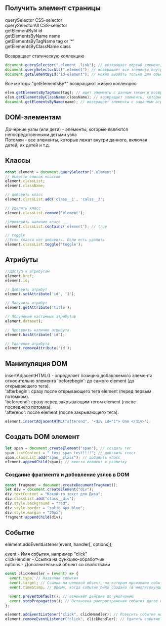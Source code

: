 ## Получить элемент страницы

querySelector CSS-selector  
querySelectorAll CSS-selector  
getElementById id  
getElementsByName name  
getElementsByTagName tag or '\*'  
getElementsByClassName class

Возвращает статическую коллекцию

```javascript
document.querySelector(".element .link"); // возвращает первый элемент, соответствующий CSS-селектору
document.querySelectorAll(".element"); // возвращает все элементы внутри .element
document.getElementById("id-element"); // можно вызвать только для объекта document
```

Все методы "getElementsBy\*" возвращают живую коллекцию

```javascript
elem.getElementsByTagName(tag); // ищет элементы с данным тегом и возвращает их коллекцию
elem.getElementsByClassName(className); // возвращает элементы, которые имеют данный CSS-класс.
document.getElementsByName(name); // возвращает элементы с заданным атрибутом name
```

## DOM-элементам

Дочерние узлы (или дети) - элементы, которые являются непосредственными детьми узла  
Потомки - все элементы, которые лежат внутри данного, включая детей, их детей и т.д.

## Классы

```javascript
const element = document.querySelector(".element")
// вывести список классов
element.classList;
element.className;

// добавить класс
element.classList.add('class__1', 'calss__2';

// удалить класс
element.classList.remove('element');

//проверить наличие класс
element.classList.contains('element'); // true

// toggle
//Если класса нет добавить. Если есть удалить
element.classList.toggle('toggle');
```

## Атрибуты

```javascript
//Доступ к атрибутам
element.href;
element.id;

// Добавить атрибут
element.setAttribute('id', '1');

// Получить атрибут
element.getAttribute('title');

// Получение кастомных атрибутов
element.dataset);

// Проверить наличие атрибута
element.hasAttribute('id');

// Удаление атрибута
element.removeAttribute('id');
```

## Манипуляция DOM

insertAdjacentHTML() - определяет позицию добавляемого элемента относительно элемента
'beforebegin': до самого element (до открывающего тега).  
'afterbegin': сразу после открывающего тега element (перед первым потомком).  
'beforeend': сразу перед закрывающим тегом element (после последнего потомка).  
'afterend': после element (после закрывающего тега).

```javascript
element.insertAdjacentHTML("afterend", '<div id="1"> One </div>');
```

## Создать DOM элемент

```javascript
let span = document.createElement("span"); // создать тег
span.textContent = " text span test!!!!"; // добавить текст
span.classList.add("span__class"); // добавить класс
element.appendChild(span); // веести елемент в разметку
```

### Создание фрагмента и добовление узлов в DOM

```javascript
const fragment = document.createDocumentFragment();
let div = document.createElement("div");
div.textContent = "Какой-то текст для Дива";
div.classList.add("class__div");
div.style.background = "red";
div.style.border = "solid 4px blue";
div.style.margin = "20px";
fragment.appendChild(div);
```

## Событие

element.addEventListener(event, handler[, options]);

event - Имя события, например "click"  
clickHendler - Ссылка на функцию-обработчик  
options - Дополнительный объект со свойствами

```javascript
const clickHendler = (event) => {
  event.type; // Название события
  event.target; // Ссылка на целевой объект, на котором произошло событие
  event.timeStamp; // Время, когда событие было создано (в миллисекундах)

  event.preventDefault(); // отменяет дейсвие по умолчанию
  event.stopPropagation(); // Остановка распространения события далее по DOM.
};

element.addEventListener("click", clickHendler); // Повесить событие на element
element.removeEventListener("click", clickHendler); // Удалить событие
```
